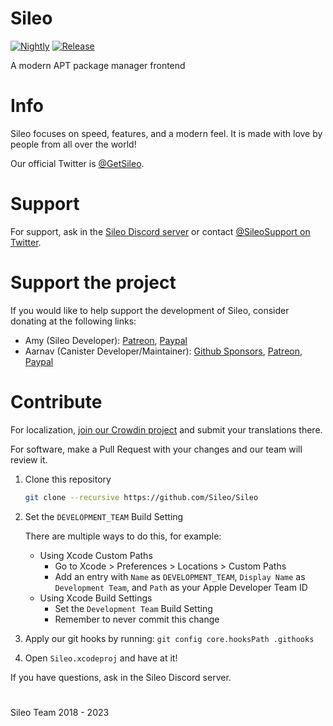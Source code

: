 # Sileo
[![Nightly](https://github.com/waruhachi/Sileo/actions/workflows/main.yml/badge.svg)](https://github.com/waruhachi/Sileo/actions/workflows/main.yml)
[![Release](https://github.com/waruhachi/Sileo/actions/workflows/main.yml/badge.svg)](https://github.com/waruhachi/Sileo/actions/workflows/release.yml)

A modern APT package manager frontend

# Info

Sileo focuses on speed, features, and a modern feel. It is made with love by people from all over the world!

Our official Twitter is [@GetSileo](https://twitter.com/getsileo).

# Support

For support, ask in the [Sileo Discord server](https://discord.com/invite/Udn4kQg) or contact [@SileoSupport on Twitter](https://twitter.com/sileosupport).

# Support the project 

If you would like to help support the development of Sileo, consider donating at the following links:

* Amy (Sileo Developer): [Patreon](https://www.patreon.com/elihwyma), [Paypal](https://paypal.me/anamy1024)
* Aarnav (Canister Developer/Maintainer): [Github Sponsors](https://github.com/sponsors/tale), [Patreon](https://www.patreon.com/aarnavtale), [Paypal](https://paypal.me/aatale)

# Contribute

For localization, [join our Crowdin project](https://crowdin.com/project/sileo) and submit your translations there.

For software, make a Pull Request with your changes and our team will review it.

1. Clone this repository
    ```sh
    git clone --recursive https://github.com/Sileo/Sileo
    ```
2. Set the `DEVELOPMENT_TEAM` Build Setting
    
    There are multiple ways to do this, for example:
    
    * Using Xcode Custom Paths
        * Go to Xcode > Preferences > Locations > Custom Paths
        * Add an entry with `Name` as `DEVELOPMENT_TEAM`, `Display Name` as `Development Team`, and `Path` as your Apple Developer Team ID
    * Using Xcode Build Settings
        * Set the `Development Team` Build Setting
        * Remember to never commit this change
        
3. Apply our git hooks by running: `git config core.hooksPath .githooks`
4. Open `Sileo.xcodeproj` and have at it!

If you have questions, ask in the Sileo Discord server.

#

Sileo Team 2018 - 2023

